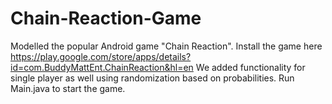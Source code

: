 # Chain-Reaction-Game

Modelled the popular Android game "Chain Reaction". Install the game here https://play.google.com/store/apps/details?id=com.BuddyMattEnt.ChainReaction&hl=en
We added functionality for single player as well using randomization based on probabilities. Run Main.java to start the game.
